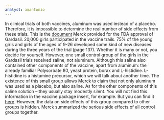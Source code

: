 ```yaml
---
analyst: amantonio
---
```


In clinical trials of both vaccines, aluminum was used instead of a placebo. Therefore, it is impossible to determine the real number of side effects from these trials. This is the [document](http://www.fda.gov/downloads/BiologicsBloodVaccines/Vaccines/ApprovedProducts/UCM111274.pdf) Merck provided for the FDA approval of Gardasil. 20,000 girls participated in the vaccine trails. 75% of the young girls and girls of the ages of 9-26 developed some kind of new diseases during the three years of the trial (page 137). Whether it is many or not, you decide for yourself.
However, one small control group of the girls in the Gardasil trials received saline, not aluminum. Although this saline also contained other components of the vaccine, apart from aluminum: the already familiar Polysorbate 80, yeast protein, borax and L-histidine. L-histidine is a histamine precursor, which we will talk about another time.
The existence of this small group allows Merck to claim that not only aluminum was used as a placebo, but also saline. As for the other components of this saline solution – they usually stay modestly silent. You will not find this information in the vaccine package insert, for example. But you can find it [here](https://www.ncbi.nlm.nih.gov/pubmed/17484215).
However, the data on side effects of this group compared to other groups is hidden. Merck summarized the serious side effects of all control groups together.
